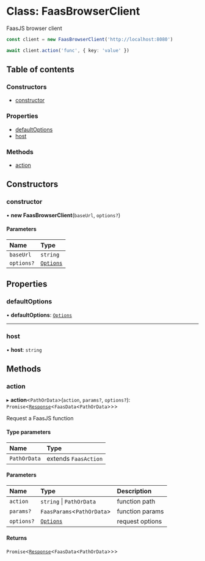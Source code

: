 # Class: FaasBrowserClient

FaasJS browser client

```ts
const client = new FaasBrowserClient('http://localhost:8080')

await client.action('func', { key: 'value' })
```

## Table of contents

### Constructors

- [constructor](FaasBrowserClient.md#constructor)

### Properties

- [defaultOptions](FaasBrowserClient.md#defaultoptions)
- [host](FaasBrowserClient.md#host)

### Methods

- [action](FaasBrowserClient.md#action)

## Constructors

### constructor

• **new FaasBrowserClient**(`baseUrl`, `options?`)

#### Parameters

| Name | Type |
| :------ | :------ |
| `baseUrl` | `string` |
| `options?` | [`Options`](../#options) |

## Properties

### defaultOptions

• **defaultOptions**: [`Options`](../#options)

___

### host

• **host**: `string`

## Methods

### action

▸ **action**<`PathOrData`\>(`action`, `params?`, `options?`): `Promise`<[`Response`](Response.md)<`FaasData`<`PathOrData`\>\>\>

Request a FaasJS function

#### Type parameters

| Name | Type |
| :------ | :------ |
| `PathOrData` | extends `FaasAction` |

#### Parameters

| Name | Type | Description |
| :------ | :------ | :------ |
| `action` | `string` \| `PathOrData` | function path |
| `params?` | `FaasParams`<`PathOrData`\> | function params |
| `options?` | [`Options`](../#options) | request options |

#### Returns

`Promise`<[`Response`](Response.md)<`FaasData`<`PathOrData`\>\>\>
